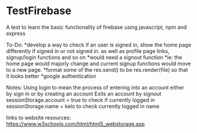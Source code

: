 # TestFirebase
A test to learn the basic functionality of firebase using javascript, npm and express

To-Do:
*develop a way to check if an user is signed in, show the home page differently if signed in or not signed in. as well as profile page links, signup/login functions and so on
*would need a signout function
*ie: the home page would majorly change and current signup functions would move to a new page.
*format some of the res.send() to be res.render(file) so that it looks better
*google authentication


Notes:
Using login to mean the process of entering into an account either by sign in or by creating an account
Exits an account by signout
sessionStorage.account = true to check if currently logged in
sessionStorage.name = kelo to check currently logged in name

links to website resources:
https://www.w3schools.com/html/html5_webstorage.asp
